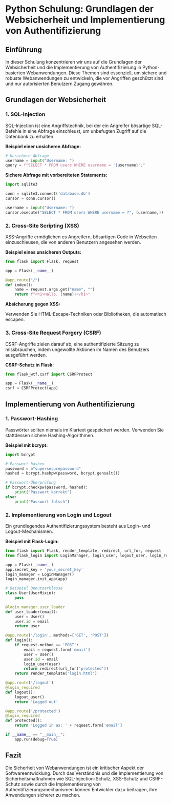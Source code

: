 
# Python Schulung: Grundlagen der Websicherheit und Implementierung von Authentifizierung

## Einführung

In dieser Schulung konzentrieren wir uns auf die Grundlagen der Websicherheit und die Implementierung von Authentifizierung in Python-basierten Webanwendungen. Diese Themen sind essenziell, um sichere und robuste Webanwendungen zu entwickeln, die vor Angriffen geschützt sind und nur autorisierten Benutzern Zugang gewähren.

## Grundlagen der Websicherheit

### 1. SQL-Injection

SQL-Injection ist eine Angriffstechnik, bei der ein Angreifer bösartige SQL-Befehle in eine Abfrage einschleust, um unbefugten Zugriff auf die Datenbank zu erhalten.

**Beispiel einer unsicheren Abfrage:**

```python
# Unsichere Abfrage
username = input("Username: ")
query = f"SELECT * FROM users WHERE username = '{username}';"
```

**Sichere Abfrage mit vorbereiteten Statements:**

```python
import sqlite3

conn = sqlite3.connect('database.db')
cursor = conn.cursor()

username = input("Username: ")
cursor.execute("SELECT * FROM users WHERE username = ?", (username,))
```

### 2. Cross-Site Scripting (XSS)

XSS-Angriffe ermöglichen es Angreifern, bösartigen Code in Webseiten einzuschleusen, die von anderen Benutzern angesehen werden.

**Beispiel eines unsicheren Outputs:**

```python
from flask import Flask, request

app = Flask(__name__)

@app.route("/")
def index():
    name = request.args.get("name", "")
    return f"<h1>Hallo, {name}!</h1>"
```

**Absicherung gegen XSS:**

Verwenden Sie HTML-Escape-Techniken oder Bibliotheken, die automatisch escapen.

### 3. Cross-Site Request Forgery (CSRF)

CSRF-Angriffe zielen darauf ab, eine authentifizierte Sitzung zu missbrauchen, indem ungewollte Aktionen im Namen des Benutzers ausgeführt werden.

**CSRF-Schutz in Flask:**

```python
from flask_wtf.csrf import CSRFProtect

app = Flask(__name__)
csrf = CSRFProtect(app)
```

## Implementierung von Authentifizierung

### 1. Passwort-Hashing

Passwörter sollten niemals im Klartext gespeichert werden. Verwenden Sie stattdessen sichere Hashing-Algorithmen.

**Beispiel mit bcrypt:**

```python
import bcrypt

# Passwort hashen
password = b"supersecurepassword"
hashed = bcrypt.hashpw(password, bcrypt.gensalt())

# Passwort-Überprüfung
if bcrypt.checkpw(password, hashed):
    print("Passwort korrekt")
else:
    print("Passwort falsch")
```

### 2. Implementierung von Login und Logout

Ein grundlegendes Authentifizierungssystem besteht aus Login- und Logout-Mechanismen.

**Beispiel mit Flask-Login:**

```python
from flask import Flask, render_template, redirect, url_for, request
from flask_login import LoginManager, login_user, logout_user, login_required, UserMixin

app = Flask(__name__)
app.secret_key = 'your_secret_key'
login_manager = LoginManager()
login_manager.init_app(app)

# Beispiel Benutzerklasse
class User(UserMixin):
    pass

@login_manager.user_loader
def user_loader(email):
    user = User()
    user.id = email
    return user

@app.route('/login', methods=['GET', 'POST'])
def login():
    if request.method == 'POST':
        email = request.form['email']
        user = User()
        user.id = email
        login_user(user)
        return redirect(url_for('protected'))
    return render_template('login.html')

@app.route('/logout')
@login_required
def logout():
    logout_user()
    return 'Logged out'

@app.route('/protected')
@login_required
def protected():
    return 'Logged in as: ' + request.form['email']

if __name__ == "__main__":
    app.run(debug=True)
```

## Fazit

Die Sicherheit von Webanwendungen ist ein kritischer Aspekt der Softwareentwicklung. Durch das Verständnis und die Implementierung von Sicherheitsmaßnahmen wie SQL-Injection-Schutz, XSS-Schutz und CSRF-Schutz sowie durch die Implementierung von Authentifizierungsmechanismen können Entwickler dazu beitragen, ihre Anwendungen sicherer zu machen.
